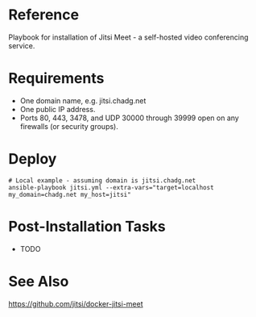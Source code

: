 # Reference
Playbook for installation of Jitsi Meet - a self-hosted video conferencing service.

# Requirements
- One domain name, e.g. jitsi.chadg.net
- One public IP address.
- Ports 80, 443, 3478, and UDP 30000 through 39999 open on any firewalls (or security groups).

# Deploy
```
# Local example - assuming domain is jitsi.chadg.net
ansible-playbook jitsi.yml --extra-vars="target=localhost my_domain=chadg.net my_host=jitsi"
```

# Post-Installation Tasks
- TODO

# See Also
https://github.com/jitsi/docker-jitsi-meet

